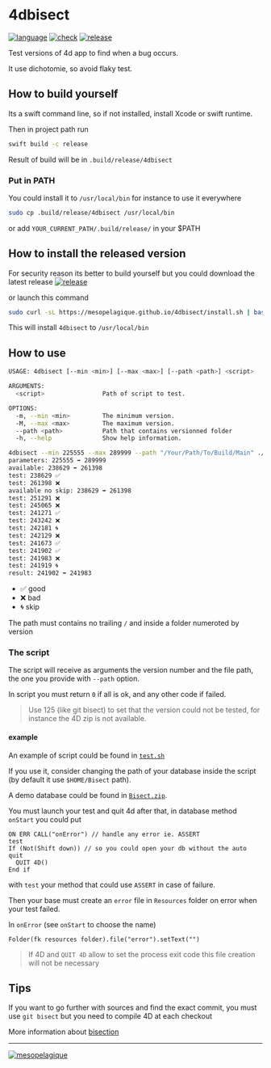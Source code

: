 # 4dbisect

[![language][code-shield]][code-url]
[![check][check-shield]][check-url]
[![release][release-shield]][release-url]

Test versions of 4d app to find when a bug occurs.

It use dichotomie, so avoid flaky test.

## How to build yourself

Its a swift command line, so if not installed, install Xcode or swift runtime.

Then in project path run

```bash
swift build -c release
```

Result of build will be in `.build/release/4dbisect`

### Put in PATH

You could install it to `/usr/local/bin` for instance to use it everywhere

```bash
sudo cp .build/release/4dbisect /usr/local/bin
````

or add `YOUR_CURRENT_PATH/.build/release/` in your $PATH

## How to install the released version

For security reason its better to build yourself but you could download the latest release [![release][release-shield]][release-url]

or launch this command

```bash
sudo curl -sL https://mesopelagique.github.io/4dbisect/install.sh | bash
```

This will install `4dbisect` to `/usr/local/bin`

## How to use

```bash
USAGE: 4dbisect [--min <min>] [--max <max>] [--path <path>] <script>

ARGUMENTS:
  <script>                Path of script to test. 

OPTIONS:
  -m, --min <min>         The minimum version. 
  -M, --max <max>         The maximum version. 
  --path <path>           Path that contains versionned folder 
  -h, --help              Show help information.
```

```bash
4dbisect --min 225555 --max 289999 --path "/Your/Path/To/Build/Main" ./test.sh
parameters: 225555 ➡ 289999
available: 238629 ➡ 261398
test: 238629 ✅
test: 261398 ❌
available no skip: 238629 ➡ 261398
test: 251291 ❌
test: 245065 ❌
test: 241271 ✅
test: 243242 ❌
test: 242181 🌀
test: 242129 ❌
test: 241673 ✅
test: 241902 ✅
test: 241983 ❌
test: 241919 🌀
result: 241902 ➡ 241983
```

- ✅ good  
- ❌ bad 
- 🌀 skip

The path must contains no trailing `/` and inside a folder numeroted by version

### The script

The script will receive as arguments the version number and the file path, the one you provide with `--path` option.

In script you must return `0` if all is ok, and any other code if failed.

> Use 125 (like git bisect) to set that the version could not be tested, for instance the 4D zip is not available.

#### example

An example of script could be found in [`test.sh`](test.sh)

If you use it, consider changing the path of your database inside the script (by default it use `$HOME/Bisect` path).

A demo database could be found in [`Bisect.zip`](Bisect.zip).

You must launch your test and quit 4d after that, in database method `onStart` you could put

```4d
ON ERR CALL("onError") // handle any error ie. ASSERT
test
If (Not(Shift down)) // so you could open your db without the auto quit
  QUIT 4D()
End if
```

with `test` your method that could use `ASSERT` in case of failure.

Then your base must create an `error` file in `Resources` folder on error when your test failed. 

In `onError` (see `onStart` to choose the name)

```4d
Folder(fk resources folder).file("error").setText("")
```

> If 4D and `QUIT 4D` allow to set the process exit code this file creation will not be necessary

## Tips

If you want to go further with sources and find the exact commit, you must use `git bisect` but you need to compile 4D at each checkout

More information about [bisection](https://en.wikipedia.org/wiki/Bisection_(software_engineering))

---

[<img src="https://mesopelagique.github.io/quatred.png" alt="mesopelagique"/>](https://mesopelagique.github.io/)

[code-shield]: https://img.shields.io/static/v1?label=language&message=swift&color=orange
[code-url]: http://swift.org/
[release-shield]: https://img.shields.io/github/v/release/mesopelagique/4dbisect
[release-url]: https://github.com/mesopelagique/4dbisect/latest
[check-shield]: https://github.com/mesopelagique/4dbisect/workflows/Swift/badge.svg
[check-url]: https://github.com/mesopelagique/4dbisect/actions?query=workflow%3ASwift
